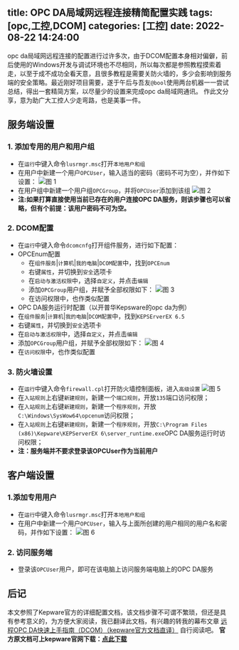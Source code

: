title: OPC DA局域网远程连接精简配置实践
tags: [opc,工控,DCOM]
categories: [工控]
date: 2022-08-22 14:24:00
---

opc da局域网远程连接的配置进行过许多次，由于DCOM配置本身相对偏僻，前后使用的Windows开发与调试环境也不尽相同，所以每次都是参照教程摸索着走，以至于成不成功全看天意，且很多教程是需要关防火墙的，多少会影响到服务端的安全策略。最近刚好项目需要，遂于午后与吾友`@bool`使用两台机器一一尝试总结，得出一套精简方案，以尽量少的设置来完成opc da局域网通讯。
作此文分享，意为助广大工控人少走弯路，也是美事一件。

<!--more-->

## 服务端设置

### 1. 添加专用的用户和用户组

- 在`运行`中键入命令`lusrmgr.msc`打开`本地用户和组`
- 在用户中新建一个用户`OPCUser`，输入适当的密码（密码不可为空），并作如下设置：
![图 1](https://api.onedrive.com/v1.0/shares/s!AuARQ03xNIEnywhOyU_zIrDaoV-3/root/content)
- 在用户组中新建一个用户组`OPCGroup`，并将`OPCUser`添加到该组
![图 2](https://api.onedrive.com/v1.0/shares/s!AuARQ03xNIEnywkP_iTvqV3MDApC/root/content)
- **注:如果打算直接使用当前已存在的用户连接OPC DA服务，则该步骤也可以省略，但有个前提：该用户密码不可为空。**

### 2. DCOM配置

- 在`运行`中键入命令`dcomcnfg`打开组件服务，进行如下配置：
- OPCEnum配置
  - 在`组件服务`|`计算机`|`我的电脑`|`DCOM配置`中，找到`OPCEnum`
  - 右键`属性`，并切换到`安全`选项卡
  - 在`启动与激活权限`中，选择`自定义`，并点击`编辑`
  - 添加`OPCGroup`用户组，并赋予全部权限如下：
  ![图 3](https://api.onedrive.com/v1.0/shares/s!AuARQ03xNIEnywoAWawqrevi7f68/root/content)
  - 在访问权限中，也作类似配置
-  OPC DA服务运行时配置（以开普华Kepsware的opc da为例）
  - 在`组件服务`|`计算机`|`我的电脑`|`DCOM配置`中，找到`KEPSErverEX 6.5`
  - 右键`属性`，并切换到`安全`选项卡
  - 在`启动与激活权限`中，选择`自定义`，并点击`编辑`
  - 添加`OPCGroup`用户组，并赋予全部权限如下：
  ![图 4](https://api.onedrive.com/v1.0/shares/s!AuARQ03xNIEnywsNy-rqmLq6KD4U/root/content)
  - 在`访问权限`中，也作类似配置

### 3. 防火墙设置
- 在`运行`中键入命令`firewall.cpl`打开防火墙控制面板，进入`高级设置`
![图 5](https://api.onedrive.com/v1.0/shares/s!AuARQ03xNIEnywyfPGvaNJWg12Aj/root/content)
- 在`入站规则`上右键`新建规则`，新建一个`端口规则`，开放`135`端口访问权限；
- 在`入站规则`上右键`新建规则`，新建一个`程序规则`，开放`C:\Windows\SysWow64\opcenum`访问权限；
- 在`入站规则`上右键`新建规则`，新建一个`程序规则`，开放`C:\Program Files (x86)\Kepware\KEPServerEX 6\server_runtime.exe`OPC DA服务运行时访问权限；
- **注：服务端并不要求登录该OPCUser作为当前用户**

## 客户端设置

### 1.添加专用用户
- 在`运行`中键入命令`lusrmgr.msc`打开`本地用户和组`
- 在用户中新建一个用户`OPCUser`，输入与上面所创建的用户相同的用户名和密码，并作如下设置：
![图 6](https://api.onedrive.com/v1.0/shares/s!AuARQ03xNIEnyw3rWyW8cV0zOY2c/root/content)

### 2. 访问服务端
- 登录该`OPCUser`用户，即可在该电脑上访问服务端电脑上的OPC DA服务

## 后记

本文参照了Kepware官方的详细配置文档，该文档步骤不可谓不繁琐，但还是具有参考意义的，为方便大家阅读，我已翻译此文档，有兴趣的转我的幕布文章 [远程OPC DA快速上手指南（DCOM）（kepware官方文档直译）](https://www.mubucm.com/doc/4s3Knbv1FTw) 自行阅读吧。
**官方原文档可上kepware官网下载：[点此下载](https://www.kepware.com/getattachment/04042e47-c690-467c-a931-a1ca126575db/Remote-OPC-DA-Quick-Start-Guide-DCOM.pdf)**

